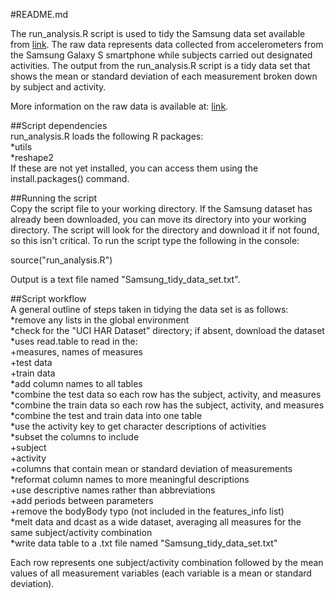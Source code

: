 #README.md

The run_analysis.R script is used to tidy the Samsung data set available from 
[link](https://d396qusza40orc.cloudfront.net/getdata%2Fprojectfiles%2FUCI%20HAR%20Dataset.zip).
The raw data represents data collected from accelerometers from the Samsung Galaxy S 
smartphone while subjects carried out designated activities. The output from the 
run_analysis.R script is a tidy data set that shows the mean or standard deviation of 
each measurement broken down by subject and activity.

More information on the raw data is available at: 
[link](http://archive.ics.uci.edu/ml/datasets/Human+Activity+Recognition+Using+Smartphones).

##Script dependencies  
run_analysis.R loads the following R packages:  
	*utils  
	*reshape2  
If these are not yet installed, you can access them using the install.packages() command.

##Running the script  
Copy the script file to your working directory.  If the Samsung dataset has already been 
downloaded, you can move its directory into your working directory.  The script will look 
for the directory and download it if not found, so this isn't critical.  To run the script
type the following in the console:

source("run_analysis.R")

Output is a text file named "Samsung_tidy_data_set.txt".

##Script workflow  
A general outline of steps taken in tidying the data set is as follows:
	*remove any lists in the global environment  
	*check for the "UCI HAR Dataset" directory; if absent, download the dataset  
	*uses read.table to read in the:  
		+measures, names of measures  
		+test data  
		+train data  
	*add column names to all tables  
	*combine the test data so each row has the subject, activity, and measures  
	*combine the train data so each row has the subject, activity, and measures  
	*combine the test and train data into one table  
	*use the activity key to get character descriptions of activities  
	*subset the columns to include  
		+subject  
		+activity  
		+columns that contain mean or standard deviation of measurements  
	*reformat column names to more meaningful descriptions  
		+use descriptive names rather than abbreviations  
		+add periods between parameters  
		+remove the bodyBody typo (not included in the features_info list)  
	*melt data and dcast as a wide dataset, averaging all measures for the same 
		subject/activity combination  
	*write data table to a .txt file named "Samsung_tidy_data_set.txt"  

Each row represents one subject/activity combination followed by the mean values of all 
measurement variables (each variable is a mean or standard deviation).